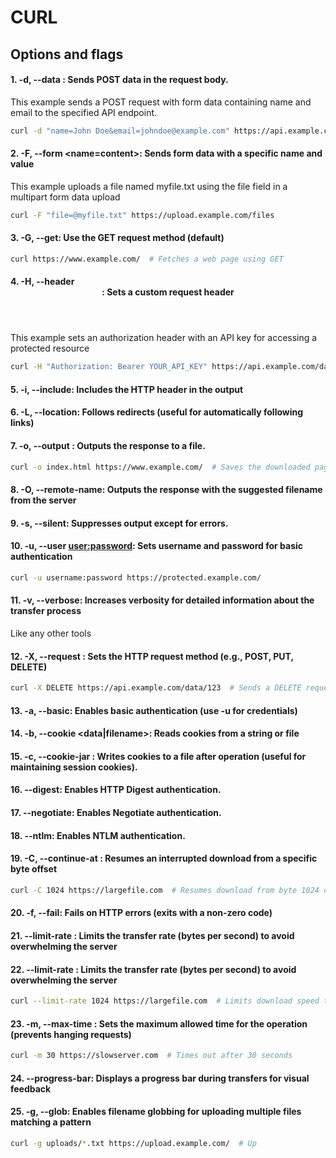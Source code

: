 # CURL

## Options and flags
#### 1. -d, --data <data>: Sends POST data in the request body.
This example sends a POST request with form data containing name and email to the specified API endpoint.
```bash
curl -d "name=John Doe&email=johndoe@example.com" https://api.example.com/users
```
#### 2. -F, --form <name=content>: Sends form data with a specific name and value
This example uploads a file named myfile.txt using the file field in a multipart form data upload
```bash
curl -F "file=@myfile.txt" https://upload.example.com/files
```
#### 3. -G, --get: Use the GET request method (default)
```bash
curl https://www.example.com/  # Fetches a web page using GET
```
#### 4. -H, --header <header>: Sets a custom request header
This example sets an authorization header with an API key for accessing a protected resource
```bash
curl -H "Authorization: Bearer YOUR_API_KEY" https://api.example.com/data
```
#### 5. -i, --include: Includes the HTTP header in the output

#### 6. -L, --location: Follows redirects (useful for automatically following links)

#### 7. -o, --output <file>: Outputs the response to a file.
```bash
curl -o index.html https://www.example.com/  # Saves the downloaded page as index.html
```
#### 8. -O, --remote-name: Outputs the response with the suggested filename from the server
#### 9. -s, --silent: Suppresses output except for errors.
#### 10. -u, --user <user:password>: Sets username and password for basic authentication
```bash
curl -u username:password https://protected.example.com/
```
#### 11. -v, --verbose: Increases verbosity for detailed information about the transfer process
Like any other tools
#### 12. -X, --request <method>: Sets the HTTP request method (e.g., POST, PUT, DELETE)
```bash
curl -X DELETE https://api.example.com/data/123  # Sends a DELETE request to remove a resource
```
#### 13. -a, --basic: Enables basic authentication (use -u for credentials)
#### 14. -b, --cookie <data|filename>: Reads cookies from a string or file
#### 15. -c, --cookie-jar <filename>: Writes cookies to a file after operation (useful for maintaining session cookies).
#### 16. --digest: Enables HTTP Digest authentication.
#### 17. --negotiate: Enables Negotiate authentication.
#### 18. --ntlm: Enables NTLM authentication.
#### 19. -C, --continue-at <offset>: Resumes an interrupted download from a specific byte offset
```bash
curl -C 1024 https://largefile.com  # Resumes download from byte 1024 onwards
```
#### 20. -f, --fail: Fails on HTTP errors (exits with a non-zero code)
#### 21. --limit-rate <rate>: Limits the transfer rate (bytes per second) to avoid overwhelming the server
#### 22. --limit-rate <rate>: Limits the transfer rate (bytes per second) to avoid overwhelming the server
```bash
curl --limit-rate 1024 https://largefile.com  # Limits download speed to 1 KB/s
```
#### 23. -m, --max-time <seconds>: Sets the maximum allowed time for the operation (prevents hanging requests)
```bash
curl -m 30 https://slowserver.com  # Times out after 30 seconds
```
#### 24. --progress-bar: Displays a progress bar during transfers for visual feedback
#### 25. -g, --glob: Enables filename globbing for uploading multiple files matching a pattern
```bash
curl -g uploads/*.txt https://upload.example.com/  # Up
```
